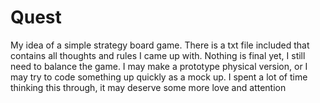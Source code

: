 # Quest
My idea of a simple strategy board game. There is a txt file included that contains all thoughts and rules I came up with. Nothing is final yet, I still need to balance the game. I may make a prototype physical version, or I may try to code something up quickly as a mock up. I spent a lot of time thinking this through, it may deserve some more love and attention